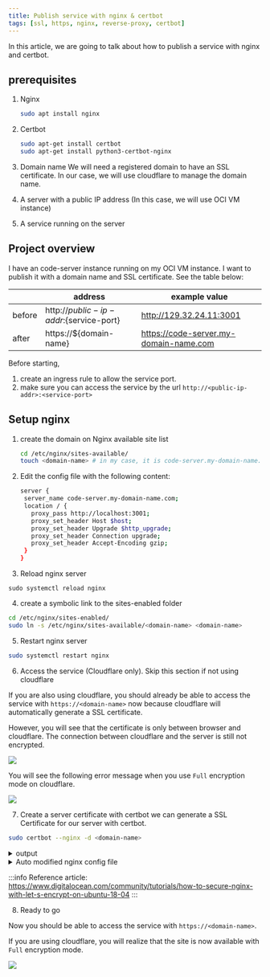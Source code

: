 ```yaml
---
title: Publish service with nginx & certbot
tags: [ssl, https, nginx, reverse-proxy, certbot]
---
```


In this article, we are going to talk about how to publish a service with nginx and certbot.

## prerequisites

1. Nginx

   ```bash
   sudo apt install nginx
   ```

2. Certbot

   ```bash
   sudo apt-get install certbot
   sudo apt-get install python3-certbot-nginx
   ```

3. Domain name
   We will need a registered domain to have an SSL certificate. In our case, we will use cloudflare to manage the domain name.

4. A server with a public IP address (In this case, we will use OCI VM instance)

5. A service running on the server

## Project overview

I have an code-server instance running on my OCI VM instance. I want to publish it with a domain name and SSL certificate. See the table below:

|        | address                                  | example value                          |
| ------ | ---------------------------------------- | -------------------------------------- |
| before | http://${public-ip-addr}:${service-port} | http://129.32.24.11:3001               |
| after  | https://${domain-name}                   | https://code-server.my-domain-name.com |

Before starting,

1. create an ingress rule to allow the service port.
2. make sure you can access the service by the url `http://<public-ip-addr>:<service-port>`

## Setup nginx

1. create the domain on Nginx available site list

   ```bash
   cd /etc/nginx/sites-available/
   touch <domain-name> # in my case, it is code-server.my-domain-name.com

   ```

2. Edit the config file with the following content:

   ```bash
   server {
    server_name code-server.my-domain-name.com;
    location / {
      proxy_pass http://localhost:3001;
      proxy_set_header Host $host;
      proxy_set_header Upgrade $http_upgrade;
      proxy_set_header Connection upgrade;
      proxy_set_header Accept-Encoding gzip;
    }
   }
   ```

3. Reload nginx server

```
sudo systemctl reload nginx
```

4. create a symbolic link to the sites-enabled folder

```bash
cd /etc/nginx/sites-enabled/
sudo ln -s /etc/nginx/sites-available/<domain-name> <domain-name>
```

5. Restart nginx server

```bash
sudo systemctl restart nginx
```

6. Access the service (Cloudflare only). Skip this section if not using cloudflare

If you are also using cloudflare, you should already be able to access the service with `https://<domain-name>` now because cloudflare will automatically generate a SSL certificate.

However, you will see that the certificate is only between browser and cloudflare. The connection between cloudflare and the server is still not encrypted.

![](https://cloudapp-img-resolver.dev-eric.work??https://share.zight.com/geuB86kY)

You will see the following error message when you use `Full` encryption mode on cloudflare.

![](https://cloudapp-img-resolver.dev-eric.work??https://share.zight.com/4guWAkYD)

7. Create a server certificate with certbot
   we can generate a SSL Certificate for our server with certbot.

```bash
sudo certbot --nginx -d <domain-name>
```

<details>
<summary>output</summary>

```bash
(base) ubuntu@dev-eric:/etc/nginx/sites-available$ sudo certbot --nginx -d code-server.dev-eric.work
Saving debug log to /var/log/letsencrypt/letsencrypt.log
Requesting a certificate for code-server.dev-eric.work

Successfully received certificate.
Certificate is saved at: /etc/letsencrypt/live/code-server.dev-eric.work/fullchain.pem
Key is saved at:         /etc/letsencrypt/live/code-server.dev-eric.work/privkey.pem
This certificate expires on 2024-03-30.
These files will be updated when the certificate renews.
Certbot has set up a scheduled task to automatically renew this certificate in the background.

Deploying certificate
Successfully deployed certificate for code-server.dev-eric.work to /etc/nginx/sites-enabled/code-server.dev-eric.work
Congratulations! You have successfully enabled HTTPS on https://code-server.dev-eric.work

- - - - - - - - - - - - - - - - - - - - - - - - - - - - - - - - - - - - - - - -
If you like Certbot, please consider supporting our work by:
 * Donating to ISRG / Let's Encrypt:   https://letsencrypt.org/donate
 * Donating to EFF:                    https://eff.org/donate-le
- - - - - - - - - - - - - - - - - - - - - - - - - - - - - - - - - - - - - - - -

```

</details>

<details>
<summary>Auto modified nginx config file</summary>

You will see that certbot automatically modified the nginx config file.

```bash
server {
 server_name code-server.dev-eric.work;
 location / {
   proxy_pass http://localhost:3001;
   proxy_set_header Host $host;
   proxy_set_header Upgrade $http_upgrade;
   proxy_set_header Connection upgrade;
   proxy_set_header Accept-Encoding gzip;
 }


    listen 443 ssl; # managed by Certbot
    ssl_certificate /etc/letsencrypt/live/code-server.dev-eric.work/fullchain.pem; # managed by Certbot
    ssl_certificate_key /etc/letsencrypt/live/code-server.dev-eric.work/privkey.pem; # managed by Certbot
    include /etc/letsencrypt/options-ssl-nginx.conf; # managed by Certbot
    ssl_dhparam /etc/letsencrypt/ssl-dhparams.pem; # managed by Certbot

}
server {
    if ($host = code-server.dev-eric.work) {
        return 301 https://$host$request_uri;
    } # managed by Certbot


 server_name code-server.dev-eric.work;
    listen 80;
    return 404; # managed by Certbot


}
```

</details>

:::info
Reference article: https://www.digitalocean.com/community/tutorials/how-to-secure-nginx-with-let-s-encrypt-on-ubuntu-18-04
:::

8. Ready to go

Now you should be able to access the service with `https://<domain-name>`.

If you are using cloudflare, you will realize that the site is now available with `Full` encryption mode.

![](https://cloudapp-img-resolver.dev-eric.work??https://share.zight.com/geuB856E)
